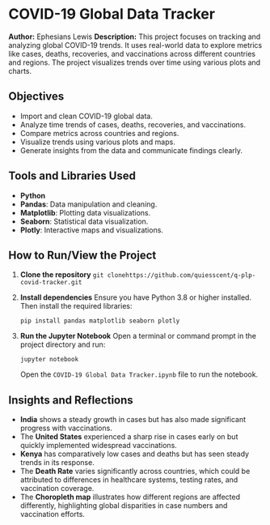 
# COVID-19 Global Data Tracker

**Author:** Ephesians Lewis
**Description:** This project focuses on tracking and analyzing global COVID-19 trends. It uses real-world data to explore metrics like cases, deaths, recoveries, and vaccinations across different countries and regions. The project visualizes trends over time using various plots and charts.

## Objectives
- Import and clean COVID-19 global data.
- Analyze time trends of cases, deaths, recoveries, and vaccinations.
- Compare metrics across countries and regions.
- Visualize trends using various plots and maps.
- Generate insights from the data and communicate findings clearly.

## Tools and Libraries Used
- **Python**
- **Pandas**: Data manipulation and cleaning.
- **Matplotlib**: Plotting data visualizations.
- **Seaborn**: Statistical data visualization.
- **Plotly**: Interactive maps and visualizations.

## How to Run/View the Project

1. **Clone the repository**
   `git clonehttps://github.com/quiesscent/q-plp-covid-tracker.git`

2. **Install dependencies**
   Ensure you have Python 3.8 or higher installed. Then install the required libraries:
   ```
   pip install pandas matplotlib seaborn plotly
   ```

3. **Run the Jupyter Notebook**
   Open a terminal or command prompt in the project directory and run:
   ```
   jupyter notebook
   ```

   Open the `COVID-19 Global Data Tracker.ipynb` file to run the notebook.

## Insights and Reflections
- **India** shows a steady growth in cases but has also made significant progress with vaccinations.
- The **United States** experienced a sharp rise in cases early on but quickly implemented widespread vaccinations.
- **Kenya** has comparatively low cases and deaths but has seen steady trends in its response.
- The **Death Rate** varies significantly across countries, which could be attributed to differences in healthcare systems, testing rates, and vaccination coverage.
- The **Choropleth map** illustrates how different regions are affected differently, highlighting global disparities in case numbers and vaccination efforts.
